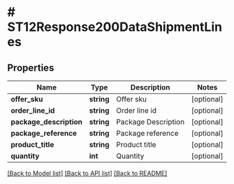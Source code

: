 # # ST12Response200DataShipmentLines

## Properties

Name | Type | Description | Notes
------------ | ------------- | ------------- | -------------
**offer_sku** | **string** | Offer sku | [optional]
**order_line_id** | **string** | Order line id | [optional]
**package_description** | **string** | Package Description | [optional]
**package_reference** | **string** | Package reference | [optional]
**product_title** | **string** | Product title | [optional]
**quantity** | **int** | Quantity | [optional]

[[Back to Model list]](../../README.md#models) [[Back to API list]](../../README.md#endpoints) [[Back to README]](../../README.md)

